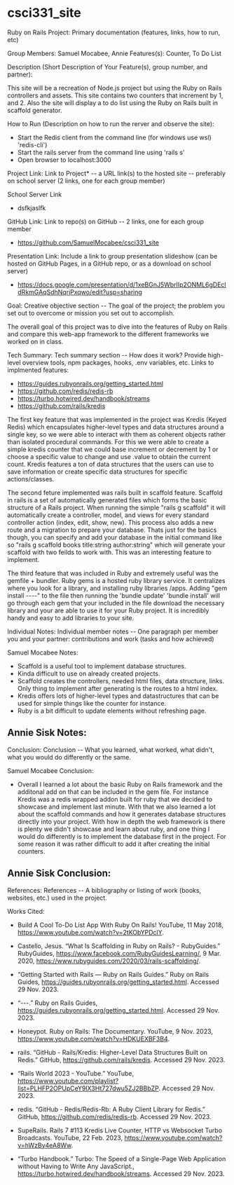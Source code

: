 # csci331_site
Ruby on Rails Project: 
Primary documentation (features, links, how to run, etc)

Group Members: Samuel Mocabee,  Annie
Features(s): Counter, To Do List

Description (Short Description of Your Feature(s), group number, and partner):

This site will be a recreation of Node.js project but using the Ruby on Rails controllers and assets.
This site contains two counters that increment by 1, and 2. Also the site will display a to do list using the Ruby on Rails built in scaffold generator.

How to Run (Description on how to run the rerver and observe the site):
- Start the Redis client from the command line (for windows use wsl) 'redis-cli')
- Start the rails server from the command line using 'rails s'
- Open browser to localhost:3000

Project Link:
Link to Project* -- a URL link(s) to the hosted site -- preferably on school server (2 links, one for each group member)

School Server Link
- dsfkjaslfk


GitHub Link:
Link to repo(s) on GitHub -- 2 links, one for each group member

- https://github.com/SamuelMocabee/csci331_site 

Presentation Link:
Include a link to group presentation slideshow (can be hosted on GitHub Pages, in a GitHub repo, or as a download on school server)

- https://docs.google.com/presentation/d/1xeBGnJ5WbrIIp2ONML6gDEcldRkmGAqSdhNqrjPxqwo/edit?usp=sharing 

Goal:
Creative objective section -- The goal of the project; the problem you set out to overcome or mission you set out to accomplish.

The overall goal of this project was to dive into the features of Ruby on Rails and compare this web-app framework to the different frameworks we worked on in class. 

Tech Summary:
Tech summary section -- How does it work? Provide high-level overview tools, npm packages, hooks, .env variables, etc.
Links to implmented features:
- https://guides.rubyonrails.org/getting_started.html
- https://github.com/redis/redis-rb
- https://turbo.hotwired.dev/handbook/streams
- https://github.com/rails/kredis 

The first key feature that was implemented in the project was Kredis (Keyed Redis) which encapsulates higher-level types and data structures around a single key, so we were able to interact with them as coherent objects rather than isolated procedural commands. For this we were able to create a simple kredis counter that we could base increment or decrement by 1 or choose a specific value to change and use .value to obtain the current count. Kredis features a ton of data structures that the users can use to save information or create specific data structures for specific actions/classes. 

The second feture implemented was rails built in scaffold feature. Scaffold in rails is a set of automatically generated files which forms the basic structure of a Rails project. When running the simple "rails g scaffold" it will automatically create a controller, model, and views for every standard controller action (index, edit, show, new). This process also adds a new route and a migration to prepare your database. Thats just for the basics though, you can specify and add your database in the initial command like so "rails g scaffold books title:string author:string" which will generate your scaffold with two feilds to work with. This was an interesting feature to implement. 

The third feature that was included in Ruby and extremely useful was the gemfile + bundler. Ruby gems is a hosted ruby library service. It centralizes where you look for a library, and installing ruby libraries /apps. Adding "gem install ----" to the file then running the 'bundle update' 'bundle install' will go through each gem that your included in the file download the necessary library and your are able to use it for your Ruby project. It is incredibly handy and easy to add libraries to your site. 

Individual Notes:
Individual member notes -- One paragraph per member you and your partner: contributions and work (tasks and how achieved)

Samuel Mocabee Notes: 
- Scaffold is a useful tool to implement database structures.
- Kinda difficult to use on already created projects.
- Scaffold creates the controllers, needed html files, data structure, links. Only thing to implement after generating is the routes to a html index.
- Kredis offers lots of higher-level types and datastructures that can be used for simple things like the counter for instance. 
- Ruby is a bit difficult to update elements without refreshing page. 

Annie Sisk Notes: 
- 

Conclusion:
Conclusion -- What you learned, what worked, what didn't, what you would do differently or the same.

Samuel Mocabee Conclusion: 
- Overall I learned a lot about the basic Ruby on Rails framework and the additonal add on that can be included in the gem file. For instance Kredis was a redis wrapped addon built for ruby that we decided to showcase and implement last minute. With that we also learned a lot about the scaffold commands and how it generates database structures directly into your project. With how in depth the web framework is there is plenty we didn't showcase and learn about ruby, and one thing I would do differently is to implement the database first in the project. For some reason it was rather difficult to add it after creating the initial counters. 

Annie Sisk Conclusion:
- 

References:
References -- A bibliography or listing of work (books, websites, etc.) used in the project.

Works Cited: 
- Build A Cool To-Do List App With Ruby On Rails! YouTube, 11 May 2018, https://www.youtube.com/watch?v=2tKObYPDclY.

- Castello, Jesus. “What Is Scaffolding in Ruby on Rails? - RubyGuides.” RubyGuides, https://www.facebook.com/RubyGuidesLearning/, 9 Mar. 2020, https://www.rubyguides.com/2020/03/rails-scaffolding/.

- “Getting Started with Rails — Ruby on Rails Guides.” Ruby on Rails Guides, https://guides.rubyonrails.org/getting_started.html. Accessed 29 Nov. 2023.

- “---.” Ruby on Rails Guides, https://guides.rubyonrails.org/getting_started.html. Accessed 29 Nov. 2023.

- Honeypot. Ruby on Rails: The Documentary. YouTube, 9 Nov. 2023, https://www.youtube.com/watch?v=HDKUEXBF3B4.

- rails. “GitHub - Rails/Kredis: Higher-Level Data Structures Built on Redis.” GitHub, https://github.com/rails/kredis. Accessed 29 Nov. 2023.

- “Rails World 2023 - YouTube.” YouTube, https://www.youtube.com/playlist?list=PLHFP2OPUpCeY9IX3Ht727dwu5ZJ2BBbZP. Accessed 29 Nov. 2023.

- redis. “GitHub - Redis/Redis-Rb: A Ruby Client Library for Redis.” GitHub, https://github.com/redis/redis-rb. Accessed 29 Nov. 2023.

- SupeRails. Rails 7 #113 Kredis Live Counter, HTTP vs Websocket Turbo Broadcasts. YouTube, 22 Feb. 2023, https://www.youtube.com/watch?v=hWzBy4eA8Ww.

- “Turbo Handbook.” Turbo: The Speed of a Single-Page Web Application without Having to Write Any JavaScript., https://turbo.hotwired.dev/handbook/streams. Accessed 29 Nov. 2023.
